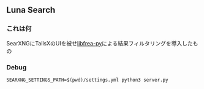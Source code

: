 ## Luna Search

### これは何
SearXNGにTailsXのUIを被せ[libfrea-py](https://github.com/nexryai/libfrea-py)による結果フィルタリングを導入したもの

### Debug
```
SEARXNG_SETTINGS_PATH=$(pwd)/settings.yml python3 server.py
```